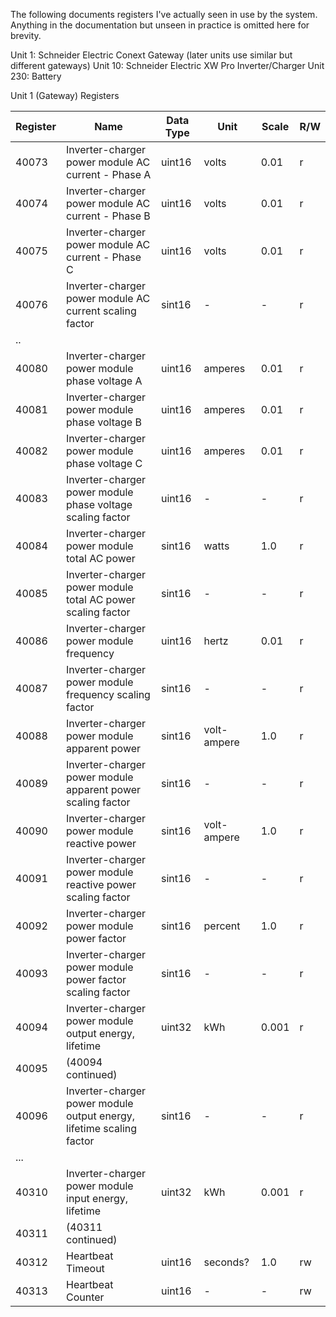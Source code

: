 The following documents registers I've actually seen in use by the system.  Anything in the documentation but unseen in practice is omitted here for brevity.

Unit 1:  Schneider Electric Conext Gateway (later units use similar but different gateways)
Unit 10:  Schneider Electric XW Pro Inverter/Charger
Unit 230:  Battery

Unit 1 (Gateway) Registers

| Register | Name                                                                       | Data Type | Unit        | Scale | R/W |
|----------|----------------------------------------------------------------------------|-----------|-------------|-------|-----|
| 40073    | Inverter-charger power module AC current - Phase A                         | uint16    | volts       | 0.01  | r   |
| 40074    | Inverter-charger power module AC current - Phase B                         | uint16    | volts       | 0.01  | r   |
| 40075    | Inverter-charger power module AC current - Phase C                         | uint16    | volts       | 0.01  | r   |
| 40076    | Inverter-charger power module AC current scaling factor                    | sint16    | -           | -     | r   |
| ..       |                                                                            |           |             |       |     |
| 40080    | Inverter-charger power module phase voltage A                              | uint16    | amperes     | 0.01  | r   |
| 40081    | Inverter-charger power module phase voltage B                              | uint16    | amperes     | 0.01  | r   |
| 40082    | Inverter-charger power module phase voltage C                              | uint16    | amperes     | 0.01  | r   |
| 40083    | Inverter-charger power module phase voltage scaling factor                 | uint16    | -           | -     | r   |
| 40084    | Inverter-charger power module total AC power                               | sint16    | watts       | 1.0   | r   |
| 40085    | Inverter-charger power module total AC power scaling factor                | sint16    | -           | -     | r   |
| 40086    | Inverter-charger power module frequency                                    | uint16    | hertz       | 0.01  | r   |
| 40087    | Inverter-charger power module frequency scaling factor                     | sint16    | -           | -     | r   |
| 40088    | Inverter-charger power module apparent power                               | sint16    | volt-ampere | 1.0   | r   |
| 40089    | Inverter-charger power module apparent power scaling factor                | sint16    | -           | -     | r   |
| 40090    | Inverter-charger power module reactive power                               | sint16    | volt-ampere | 1.0   | r   |
| 40091    | Inverter-charger power module reactive power scaling factor                | sint16    | -           | -     | r   |
| 40092    | Inverter-charger power module power factor                                 | sint16    | percent     | 1.0   | r   |
| 40093    | Inverter-charger power module power factor scaling factor                  | sint16    | -           | -     | r   |
| 40094    | Inverter-charger power module output energy, lifetime                      | uint32    | kWh         | 0.001 | r   |
| 40095    | (40094 continued)                                                          |           |             |       |     |
| 40096    | Inverter-charger power module output energy, lifetime scaling factor       | sint16    | -           | -     | r   |
| ...      |                                                                            |           |             |       |     |
| 40310    | Inverter-charger power module input energy, lifetime                       | uint32    | kWh         | 0.001 | r   |
| 40311    | (40311 continued)                                                          |           |             |       |     |
| 40312    | Heartbeat Timeout                                                          | uint16    | seconds?    | 1.0   | rw  |
| 40313    | Heartbeat Counter                                                          | uint16    | -           | -     | rw  |